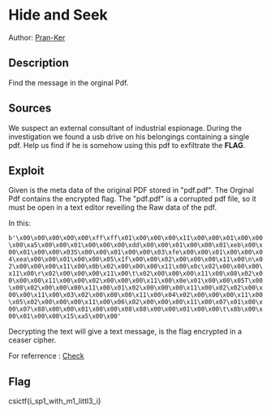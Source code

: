 # Hide and Seek
Author: [Pran-Ker](https://github.com/Pran-Ker)

## Description

Find the message in the orginal Pdf.

## Sources

We suspect an external consultant of industrial espionage. During the 
investigation we found a usb drive on his belongings containing a single pdf.
Help us find if he is somehow using this pdf to exfiltrate the **FLAG**.

## Exploit

Given is the meta data of the original PDF stored in "pdf.pdf". The Orginal Pdf contains the encrypted flag.
The "pdf.pdf" is a corrupted pdf file, so it must be open in a text editor reveiling the Raw data of the pdf.

In this:

`b'\x00\x00\x00\x00\x00\xff\xff\x01\x00\x00\x00\x11\x00\x00\x01\x00\x00\x00\xa5\x00\x00\x01\x00\x00\x00\xdd\x00\x00\x01\x00\x00\x01\xeb\x00\x00\x01\x00\x00\x03S\x00\x00\x01\x00\x00\x03\xfe\x00\x00\x01\x00\x00\x04\xea\x00\x00\x01\x00\x00\x05\x1f\x00\x00\x02\x00\x00\x00\x11\x00\n\x02\x00\x00\x00\x11\x00\x0b\x02\x00\x00\x00\x11\x00\x0c\x02\x00\x00\x00\x11\x00\r\x02\x00\x00\x00\x11\x00\t\x02\x00\x00\x00\x11\x00\x08\x02\x00\x00\x00\x11\x00\x00\x02\x00\x00\x00\x11\x00\x0e\x01\x00\x00\x05T\x00\x00\x02\x00\x00\x00\x11\x00\x01\x02\x00\x00\x00\x11\x00\x02\x02\x00\x00\x00\x11\x00\x03\x02\x00\x00\x00\x11\x00\x04\x02\x00\x00\x00\x11\x00\x05\x02\x00\x00\x00\x11\x00\x06\x02\x00\x00\x00\x11\x00\x07\x01\x00\x00\x07\x88\x00\x00\x01\x00\x00\x08\x88\x00\x00\x01\x00\x00\t\x8b\x00\x00\x01\x00\x00\x15\xa5\x00\x00'`

Decrypting the text will give a text message, is the flag encrypted in a ceaser cipher.

For referrence : [Check](https://stackoverflow.com/questions/6562235/how-to-open-pdf-raw)

## Flag 
csictf{i_sp1_with_m1_littl3_i}